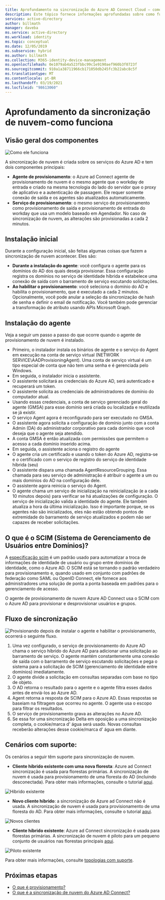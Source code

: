 ```yaml
---
title: Aprofundamento na sincronização do Azure AD Connect Cloud – como funciona
description: Este tópico fornece informações aprofundadas sobre como funciona a sincronização de nuvem.
services: active-directory
author: billmath
manager: daveba
ms.service: active-directory
ms.workload: identity
ms.topic: conceptual
ms.date: 12/05/2019
ms.subservice: hybrid
ms.author: billmath
ms.collection: M365-identity-device-management
ms.openlocfilehash: 0e1079ab4a523fbbc99c1e9190aef960b3f0723f
ms.sourcegitcommit: 910a1a38711966cb171050db245fc3b22abc8c5f
ms.translationtype: MT
ms.contentlocale: pt-BR
ms.lasthandoff: 03/19/2021
ms.locfileid: "98613060"
---
```

# <a name="cloud-sync-deep-dive---how-it-works"></a>Aprofundamento da sincronização de nuvem-como funciona

## <a name="overview-of-components"></a>Visão geral dos componentes

![Como ele funciona](media/concept-how-it-works/how-1.png)

A sincronização de nuvem é criada sobre os serviços do Azure AD e tem dois componentes principais:

- **Agente de provisionamento**: o Azure ad Connect agente de provisionamento de nuvem é o mesmo agente que o workday de entrada e criado na mesma tecnologia do lado do servidor que o proxy de aplicativo e a autenticação de passagem. Ele requer somente conexão de saída e os agentes são atualizados automaticamente. 
- **Serviço de provisionamento**: o mesmo serviço de provisionamento como provisionamento de saída e provisionamento de entrada do workday que usa um modelo baseado em Agendador. No caso de sincronização de nuvem, as alterações são provisionadas a cada 2 minutos.


## <a name="initial-setup"></a>Instalação inicial
Durante a configuração inicial, são feitas algumas coisas que fazem a sincronização de nuvem acontecer.  Eles são: 

- **Durante a instalação do agente**: você configura o agente para os domínios do AD dos quais deseja provisionar.  Essa configuração registra os domínios no serviço de identidade híbrida e estabelece uma conexão de saída com o barramento de serviço escutando solicitações.
- **Ao habilitar o provisionamento**: você seleciona o domínio do AD e habilita o provisionamento, que é executado a cada 2 minutos. Opcionalmente, você pode anular a seleção da sincronização de hash de senha e definir o email de notificação. Você também pode gerenciar a transformação de atributo usando APIs Microsoft Graph.


## <a name="agent-installation"></a>Instalação do agente
Veja a seguir um passo a passo do que ocorre quando o agente de provisionamento de nuvem é instalado.

- Primeiro, o instalador instala os binários de agente e o serviço do Agent em execução na conta de serviço virtual (NETWORK SERVICE\AADProvisioningAgent).  Uma conta de serviço virtual é um tipo especial de conta que não tem uma senha e é gerenciada pelo Windows.
- Em seguida, o instalador inicia o assistente.
- O assistente solicitará as credenciais do Azure AD, será autenticado e recuperará um token.
- O assistente solicita as credenciais de administradores de domínio do computador atual.
- Usando essas credenciais, a conta de serviço gerenciado geral do agente (GMSA) para esse domínio será criada ou localizada e reutilizada se já existir.
- O serviço Agent agora é reconfigurado para ser executado no GMSA.
- O assistente agora solicita a configuração de domínio junto com a conta Admin (DA) do administrador corporativo para cada domínio que você deseja que o agente seja atendido.
- A conta GMSA é então atualizada com permissões que permitem o acesso a cada domínio inserido acima.
- Em seguida, o assistente aciona o registro do agente
- O agente cria um certificado e usando o token do Azure AD, registra-se e o certificado com o serviço de registro do serviço de identidade híbrida (seu)
- O assistente dispara uma chamada AgentResourceGrouping. Essa chamada para seu serviço de administração é atribuir o agente a um ou mais domínios do AD na configuração dele.
- O assistente agora reinicia o serviço do Agent.
- O agente chama um serviço de inicialização na reinicialização (e a cada 10 minutos depois) para verificar se há atualizações de configuração.  O serviço de inicialização valida a identidade do agente.  Ele também atualiza a hora da última inicialização.  Isso é importante porque, se os agentes não são inicializados, eles não estão obtendo pontos de extremidade do barramento de serviço atualizados e podem não ser capazes de receber solicitações. 


## <a name="what-is-system-for-cross-domain-identity-management-scim"></a>O que é o SCIM (Sistema de Gerenciamento de Usuários entre Domínios)?

A [especificação scim](https://tools.ietf.org/html/draft-scim-core-schema-01) é um padrão usado para automatizar a troca de informações de identidade de usuário ou grupo entre domínios de identidade, como o Azure AD. O SCIM está se tornando o padrão verdadeiro para provisionamento e, quando usado em conjunto com padrões de federação como SAML ou OpenID Connect, ele fornece aos administradores uma solução de ponta a ponta baseada em padrões para o gerenciamento de acesso.

O agente de provisionamento de nuvem Azure AD Connect usa o SCIM com o Azure AD para provisionar e desprovisionar usuários e grupos.

## <a name="synchronization-flow"></a>Fluxo de sincronização
![Provisionando ](media/concept-how-it-works/provisioning-4.png) depois de instalar o agente e habilitar o provisionamento, ocorrerá o seguinte fluxo.

1.  Uma vez configurado, o serviço de provisionamento do Azure AD chama o serviço híbrido do Azure AD para adicionar uma solicitação ao barramento de serviço. O agente mantém constantemente uma conexão de saída com o barramento de serviço escutando solicitações e pega o sistema para a solicitação de SCIM (gerenciamento de identidade entre domínios) imediatamente. 
2.  O agente divide a solicitação em consultas separadas com base no tipo de objeto. 
3.  O AD retorna o resultado para o agente e o agente filtra esses dados antes de enviá-los ao Azure AD.  
4.  Agent retorna a resposta de SCIM para o Azure AD.  Essas respostas se baseiam na filtragem que ocorreu no agente.  O agente usa o escopo para filtrar os resultados. 
5.  O serviço de provisionamento grava as alterações no Azure AD.
6. Se essa for uma sincronização Delta em oposição a uma sincronização completa, o cookie/marca d' água será usado. Novas consultas receberão alterações desse cookie/marca d' água em diante.

## <a name="supported-scenarios"></a>Cenários com suporte:
Os cenários a seguir têm suporte para sincronização de nuvem.


- **Cliente híbrido existente com uma nova floresta**: Azure ad Connect sincronização é usada para florestas primárias. A sincronização de nuvem é usada para provisionamento de uma floresta do AD (incluindo desconectada). Para obter mais informações, consulte o tutorial [aqui](tutorial-existing-forest.md).

 ![Híbrido existente](media/tutorial-existing-forest/existing-forest-new-forest-2.png)
- **Novo cliente híbrido**: a sincronização de Azure ad Connect não é usada. A sincronização de nuvem é usada para provisionamento de uma floresta do AD.  Para obter mais informações, consulte o tutorial [aqui](tutorial-single-forest.md).
 
 ![Novos clientes](media/tutorial-single-forest/diagram-2.png)

- **Cliente híbrido existente**: Azure ad Connect sincronização é usada para florestas primárias. A sincronização de nuvem é piloto para um pequeno conjunto de usuários nas florestas principais [aqui](tutorial-existing-forest.md).

 ![Piloto existente](media/tutorial-migrate-aadc-aadccp/diagram-2.png)

Para obter mais informações, consulte [topologias com suporte](plan-cloud-sync-topologies.md).



## <a name="next-steps"></a>Próximas etapas 

- [O que é provisionamento?](what-is-provisioning.md)
- [O que é a sincronização de nuvem do Azure AD Connect?](what-is-cloud-sync.md)
